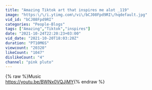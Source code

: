 ```yaml
---
title: "Amazing Tiktok art that inspires me alot _119"
image: "https:\/\/i.ytimg.com\/vi\/bCJ08Fpd9RI\/hqdefault.jpg"
vid_id: "bCJ08Fpd9RI"
categories: "People-Blogs"
tags: ["Amazing","Tiktok","inspires"]
date: "2021-10-24T22:20:23+03:00"
vid_date: "2021-10-20T18:03:20Z"
duration: "PT10M6S"
viewcount: "20320"
likeCount: "1047"
dislikeCount: "4"
channel: "pink pluto"
---
```

{% raw %}Music<br /><a rel="nofollow" target="blank" href="https://youtu.be/BWNx0VQJjMY">https://youtu.be/BWNx0VQJjMY</a>{% endraw %}
